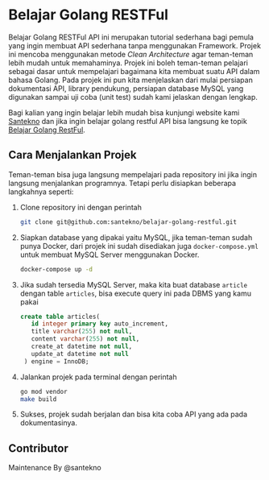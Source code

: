 # Belajar Golang RESTFul

Belajar Golang RESTFul API ini merupakan tutorial sederhana bagi pemula yang ingin membuat API sederhana tanpa menggunakan Framework. Projek ini mencoba menggunakan metode *Clean Architecture* agar teman-teman lebih mudah untuk memahaminya. Projek ini boleh teman-teman pelajari sebagai dasar untuk mempelajari bagaimana kita membuat suatu API dalam bahasa Golang. Pada projek ini pun kita menjelaskan dari mulai persiapan dokumentasi API, library pendukung, persiapan database MySQL yang digunakan sampai uji coba (unit test) sudah kami jelaskan dengan lengkap.

Bagi kalian yang ingin belajar lebih mudah bisa kunjungi website kami [Santekno](https://www.santekno.com/) dan jika ingin belajar golang restful API bisa langsung ke topik [Belajar Golang RestFul](https://www.santekno.com/tutorial/golang/restful-api-dan-clean-architecture/).

## Cara Menjalankan Projek
Teman-teman bisa juga langsung mempelajari pada repository ini jika ingin langsung menjalankan programnya. Tetapi perlu disiapkan beberapa langkahnya seperti:
1. Clone repository ini dengan perintah
   ```bash
   git clone git@github.com:santekno/belajar-golang-restful.git
   ```
2. Siapkan database yang dipakai yaitu MySQL, jika teman-teman sudah punya Docker, dari projek ini sudah disediakan juga `docker-compose.yml` untuk membuat MySQL Server menggunakan Docker.
   ```bash
   docker-compose up -d
   ```
3. Jika sudah tersedia MySQL Server, maka kita buat database `article` dengan table `articles`, bisa execute query ini pada DBMS yang kamu pakai
   ```sql
   create table articles(
      id integer primary key auto_increment,
      title varchar(255) not null,
      content varchar(255) not null,
      create_at datetime not null,
      update_at datetime not null
    ) engine = InnoDB;
   ```
4. Jalankan projek pada terminal dengan perintah
   ```bash
   go mod vendor
   make build
   ```
5. Sukses, projek sudah berjalan dan bisa kita coba API yang ada pada dokumentasinya.


## Contributor
Maintenance By @santekno
